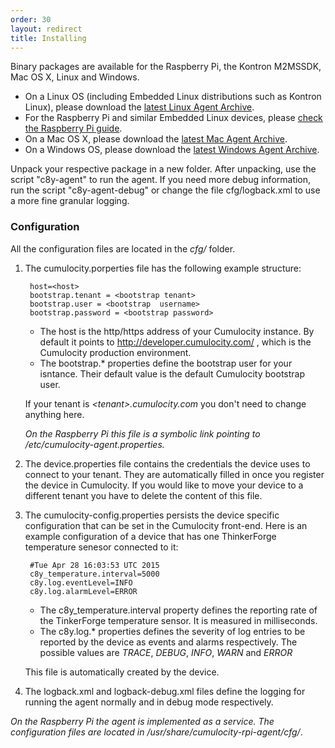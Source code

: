 ```yaml
---
order: 30
layout: redirect
title: Installing
---
```


Binary packages are available for the Raspberry Pi, the Kontron M2MSSDK, Mac OS X, Linux and Windows.

* On a Linux OS (including Embedded Linux distributions such as Kontron Linux), please download the [latest Linux Agent Archive](http://resources.cumulocity.com/examples/cumulocity-linux-agent-latest.tar.gz).
* For the Raspberry Pi and similar Embedded Linux devices, please [check the Raspberry Pi guide](/guides/devices/raspberry-pi).
* On a Mac OS X, please download the [latest Mac Agent Archive](http://resources.cumulocity.com/examples/cumulocity-mac-agent-latest.tar.gz).
* On a Windows OS, please download the [latest Windows Agent Archive](http://resources.cumulocity.com/examples/cumulocity-win-agent-latest.zip).

Unpack your respective package in a new folder. After unpacking, use the script "c8y-agent" to run the agent. If you need more debug information, run the script "c8y-agent-debug" or change the file cfg/logback.xml to use a more fine granular logging.

### Configuration

All the configuration files are located in the *cfg/* folder.

1. The cumulocity.porperties file has the following example structure:

		host=<host>
		bootstrap.tenant = <bootstrap tenant>
		bootstrap.user = <bootstrap  username>
		bootstrap.password = <bootstrap password>

	* The host is the http/https address of your Cumulocity instance. By default it points to http://developer.cumulocity.com/ , which is the Cumulocity production environment.
	* The bootstrap.* properties define the bootstrap user for your isntance. Their default value is the default Cumulocity bootstrap user.

	If your tenant is *&lt;tenant&gt;.cumulocity.com* you don't need to change anything here.

	*On the Raspberry Pi this file is a symbolic link pointing to /etc/cumulocity-agent.properties.*

2. The device.properties file contains the credentials the device uses to connect to your tenant. They are automatically filled in once you register the device in Cumulocity. If you would like to move your device to a different tenant you have to delete the content of this file.

3. The cumulocity-config.properties persists the device specific configuration that can be set in the Cumulocity front-end. Here is an example configuration of a device that has one ThinkerForge temperature senesor connected to it:

		#Tue Apr 28 16:03:53 UTC 2015
		c8y_temperature.interval=5000
		c8y.log.eventLevel=INFO
		c8y.log.alarmLevel=ERROR

	* The c8y_temperature.interval property defines the reporting rate of the TinkerForge temperature sensor. It is measured in milliseconds.
	* The c8y.log.* properties defines the severity of log entries to be reported by the device as events and alarms respectively. The possible values are *TRACE*, *DEBUG*, *INFO*, *WARN* and *ERROR*

	This file is automatically created by the device.

4. The logback.xml and logback-debug.xml files define the logging for running the agent normally and in debug mode respectively.

*On the Raspberry Pi the agent is implemented as a service. The configuration files are located in /usr/share/cumulocity-rpi-agent/cfg/*.
